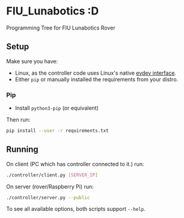 # FIU_Lunabotics :D

Programming Tree for FIU Lunabotics Rover

## Setup

Make sure you have:

- Linux, as the controller code uses Linux's native [evdev interface](https://en.wikipedia.org/wiki/Evdev).
- Either `pip` or manually installed the requirements from your distro.

### Pip

- Install `python3-pip` (or equivalent)

Then run:

```bash
pip install --user -r requirements.txt
```

## Running

On client (PC which has controller connected to it.) run:

```bash
./controller/client.py [SERVER_IP]
```

On server (rover/Raspberry Pi) run:

```bash
./controller/server.py --public
```

To see all available options, both scripts support `--help`.
